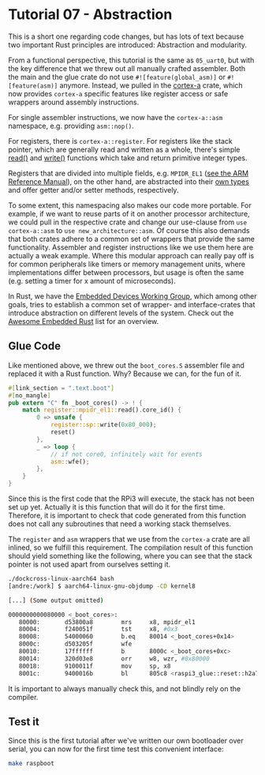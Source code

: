# Tutorial 07 - Abstraction

This is a short one regarding code changes, but has lots of text because two
important Rust principles are introduced: Abstraction and modularity.

From a functional perspective, this tutorial is the same as `05_uart0`, but with
the key difference that we threw out all manually crafted assembler. Both the
main and the glue crate do not use `#![feature(global_asm)]` or
`#![feature(asm)]` anymore. Instead, we pulled in the [cortex-a][crate] crate,
which now provides `cortex-a` specific features like register access or safe
wrappers around assembly instructions.

[crate]: https://github.com/andre-richter/cortex-a

For single assembler instructions, we now have the `cortex-a::asm` namespace,
e.g. providing `asm::nop()`.

For registers, there is `cortex-a::register`. For registers like the stack
pointer, which are generally read and written as a whole, there's simple
[read()][sp_read] and [write()][sp_write] functions which take and return
primitive integer types.

[sp_read]: https://docs.rs/cortex-a/0.1.2/cortex_a/register/sp/fn.read.html
[sp_write]: https://docs.rs/cortex-a/0.1.2/cortex_a/register/sp/fn.write.html

Registers that are divided into multiple fields, e.g. `MPIDR_EL1` ([see the ARM
Reference Manual][el1]), on the other hand, are abstracted into their [own
types][mpidr_type] and offer getter and/or setter methods, respectively.

[el1]: http://infocenter.arm.com/help/index.jsp?topic=/com.arm.doc.ddi0500g/BABHBJCI.html
[mpidr_type]:https://docs.rs/cortex-a/0.1.2/cortex_a/register/mpidr_el1/struct.MPIDR_EL1.html

To some extent, this namespacing also makes our code more portable. For example,
if we want to reuse parts of it on another processor architecture, we could pull
in the respective crate and change our use-clause from `use cortex-a::asm` to
`use new_architecture::asm`. Of course this also demands that both crates adhere
to a common set of wrappers that provide the same functionality. Assembler and
register instructions like we use them here are actually a weak example. Where
this modular approach can really pay off is for common peripherals like timers
or memory management units, where implementations differ between processors, but
usage is often the same (e.g. setting a timer for x amount of microseconds).

In Rust, we have the [Embedded Devices Working
Group](https://github.com/rust-lang-nursery/embedded-wg), which among other
goals, tries to establish a common set of wrapper- and interface-crates that
introduce abstraction on different levels of the system. Check out the [Awesome
Embedded Rust](https://github.com/rust-embedded/awesome-embedded-rust) list for
an overview.

## Glue Code

Like mentioned above, we threw out the `boot_cores.S` assembler file and
replaced it with a Rust function. Why? Because we can, for the fun of it.

```rust
#[link_section = ".text.boot"]
#[no_mangle]
pub extern "C" fn _boot_cores() -> ! {
    match register::mpidr_el1::read().core_id() {
        0 => unsafe {
            register::sp::write(0x80_000);
            reset()
        },
        _ => loop {
            // if not core0, infinitely wait for events
            asm::wfe();
        },
    }
}
```

Since this is the first code that the RPi3 will execute, the stack has not been
set up yet. Actually it is this function that will do it for the first
time. Therefore, it is important to check that code generated from this function
does not call any subroutines that need a working stack themselves.

The `register` and `asm` wrappers that we use from the `cortex-a` crate are all
inlined, so we fulfill this requirement. The compilation result of this function
should yield something like the following, where you can see that the stack
pointer is not used apart from ourselves setting it.

```bash
./dockcross-linux-aarch64 bash
[andre:/work] $ aarch64-linux-gnu-objdump -CD kernel8

[...] (Some output omitted)

0000000000080000 <_boot_cores>:
   80000:       d53800a8        mrs     x8, mpidr_el1
   80004:       f240051f        tst     x8, #0x3
   80008:       54000060        b.eq    80014 <_boot_cores+0x14>
   8000c:       d503205f        wfe
   80010:       17ffffff        b       8000c <_boot_cores+0xc>
   80014:       320d03e8        orr     w8, wzr, #0x80000
   80018:       9100011f        mov     sp, x8
   8001c:       9400016b        bl      805c8 <raspi3_glue::reset::h2a7ad49cd9d2154d>
```

It is important to always manually check this, and not blindly rely on the
compiler.

## Test it

Since this is the first tutorial after we've written our own bootloader over
serial, you can now for the first time test this convenient interface:

```bash
make raspboot
```
